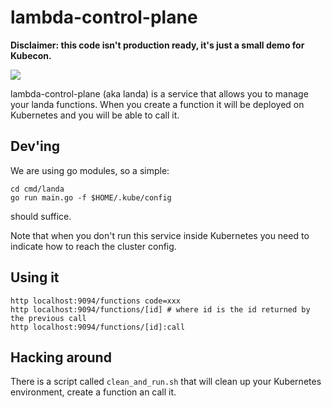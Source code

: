 lambda-control-plane
====================

**Disclaimer: this code isn't production ready, it's just a small demo for Kubecon.**

![](https://estaticos3.larazon.es/documents/10165/0/image_content_low_548139_20130510133304.jpg)

lambda-control-plane (aka landa) is a service that allows you to manage your landa functions. When you create a function it will be deployed on
Kubernetes and you will be able to call it.

Dev'ing
-------

We are using go modules, so a simple:

    cd cmd/landa
    go run main.go -f $HOME/.kube/config

should suffice.

Note that when you don't run this service inside Kubernetes you need to indicate how to reach the cluster config.

Using it
--------

    http localhost:9094/functions code=xxx
    http localhost:9094/functions/[id] # where id is the id returned by the previous call
    http localhost:9094/functions/[id]:call

Hacking around
--------------

There is a script called `clean_and_run.sh` that will clean up your Kubernetes environment, create a function an call it.